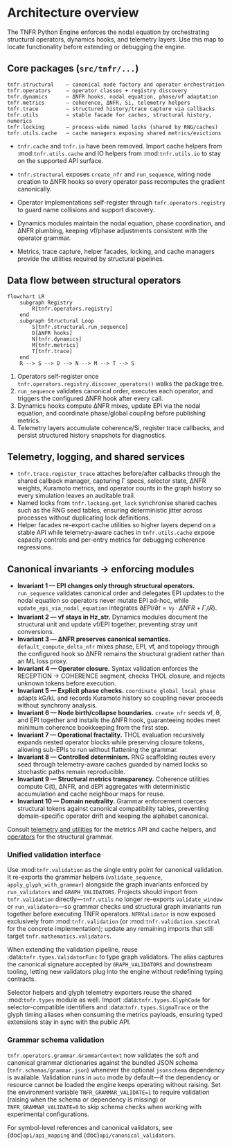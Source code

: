 # Architecture overview

The TNFR Python Engine enforces the nodal equation by orchestrating structural operators,
dynamics hooks, and telemetry layers. Use this map to locate functionality before extending
or debugging the engine.

## Core packages (`src/tnfr/...`)

```
tnfr.structural    — canonical node factory and operator orchestration
tnfr.operators     — operator classes + registry discovery
tnfr.dynamics      — ΔNFR hooks, nodal equation, phase/νf adaptation
tnfr.metrics       — coherence, ΔNFR, Si, telemetry helpers
tnfr.trace         — structured history/trace capture via callbacks
tnfr.utils         — stable facade for caches, structural history, numerics
tnfr.locking       — process-wide named locks (shared by RNG/caches)
tnfr.utils.cache   — cache managers exposing shared metrics/evictions
```

- ``tnfr.cache`` and ``tnfr.io`` have been removed. Import cache helpers from
  :mod:`tnfr.utils.cache` and IO helpers from :mod:`tnfr.utils.io` to stay on the
  supported API surface.

- `tnfr.structural` exposes `create_nfr` and `run_sequence`, wiring node creation to ΔNFR
  hooks so every operator pass recomputes the gradient canonically.
- Operator implementations self-register through `tnfr.operators.registry` to guard name
  collisions and support discovery.
- Dynamics modules maintain the nodal equation, phase coordination, and ΔNFR plumbing,
  keeping νf/phase adjustments consistent with the operator grammar.
- Metrics, trace capture, helper facades, locking, and cache managers provide the utilities
  required by structural pipelines.

## Data flow between structural operators

```{mermaid}
flowchart LR
    subgraph Registry
        R[tnfr.operators.registry]
    end
    subgraph Structural Loop
        S[tnfr.structural.run_sequence]
        D[ΔNFR hooks]
        N[tnfr.dynamics]
        M[tnfr.metrics]
        T[tnfr.trace]
    end
    R --> S --> D --> N --> M --> T --> S
```

1. Operators self-register once `tnfr.operators.registry.discover_operators()` walks the
   package tree.
2. `run_sequence` validates canonical order, executes each operator, and triggers the
   configured ΔNFR hook after every call.
3. Dynamics hooks compute ΔNFR mixes, update EPI via the nodal equation, and coordinate
   phase/global coupling before publishing metrics.
4. Telemetry layers accumulate coherence/Si, register trace callbacks, and persist structured
   history snapshots for diagnostics.

## Telemetry, logging, and shared services

- `tnfr.trace.register_trace` attaches before/after callbacks through the shared callback
  manager, capturing Γ specs, selector state, ΔNFR weights, Kuramoto metrics, and operator
  counts in the graph history so every simulation leaves an auditable trail.
- Named locks from `tnfr.locking.get_lock` synchronise shared caches such as the RNG seed
  tables, ensuring deterministic jitter across processes without duplicating lock
  definitions.
- Helper facades re-export cache utilities so higher layers depend on a stable API while
  telemetry-aware caches in `tnfr.utils.cache` expose capacity controls and per-entry
  metrics for debugging coherence regressions.

## Canonical invariants → enforcing modules

- **Invariant 1 — EPI changes only through structural operators.** `run_sequence` validates
  canonical order and delegates EPI updates to the nodal equation so operators never mutate
  EPI ad-hoc, while `update_epi_via_nodal_equation` integrates
  $\partial EPI/\partial t = \nu_f \cdot \Delta NFR + \Gamma_i(R)$.
- **Invariant 2 — νf stays in Hz_str.** Dynamics modules document the structural unit and
  update νf/EPI together, preventing stray unit conversions.
- **Invariant 3 — ΔNFR preserves canonical semantics.** `default_compute_delta_nfr` mixes
  phase, EPI, νf, and topology through the configured hook so ΔNFR remains the structural
  gradient rather than an ML loss proxy.
- **Invariant 4 — Operator closure.** Syntax validation enforces the RECEPTION → COHERENCE
  segment, checks THOL closure, and rejects unknown tokens before execution.
- **Invariant 5 — Explicit phase checks.** `coordinate_global_local_phase` adapts kG/kL and
  records Kuramoto history so coupling never proceeds without synchrony analysis.
- **Invariant 6 — Node birth/collapse boundaries.** `create_nfr` seeds νf, θ, and EPI together
  and installs the ΔNFR hook, guaranteeing nodes meet minimum coherence bookkeeping from the
  first step.
- **Invariant 7 — Operational fractality.** THOL evaluation recursively expands nested
  operator blocks while preserving closure tokens, allowing sub-EPIs to run without
  flattening the grammar.
- **Invariant 8 — Controlled determinism.** RNG scaffolding routes every seed through
  telemetry-aware caches guarded by named locks so stochastic paths remain reproducible.
- **Invariant 9 — Structural metrics transparency.** Coherence utilities compute C(t), ΔNFR,
  and dEPI aggregates with deterministic accumulation and cache neighbour maps for reuse.
- **Invariant 10 — Domain neutrality.** Grammar enforcement coerces structural tokens against
  canonical compatibility tables, preventing domain-specific operator drift and keeping the
  alphabet canonical.

Consult [telemetry and utilities](telemetry.md) for the metrics API and cache helpers, and
[operators](operators.md) for the structural grammar.

### Unified validation interface

Use :mod:`tnfr.validation` as the single entry point for canonical validation. It
re-exports the grammar helpers (``validate_sequence``,
``apply_glyph_with_grammar``) alongside the graph invariants enforced by
``run_validators`` and ``GRAPH_VALIDATORS``. Projects should import from
``tnfr.validation`` directly—``tnfr.utils`` no longer re-exports
``validate_window`` or ``run_validators``—so grammar checks and structural graph
invariants run together before executing TNFR operators. ``NFRValidator`` is now
exposed exclusively from :mod:`tnfr.validation` (or
:mod:`tnfr.validation.spectral` for the concrete implementation); update any
remaining imports that still target ``tnfr.mathematics.validators``.

When extending the validation pipeline, reuse :data:`tnfr.types.ValidatorFunc`
to type graph validators. The alias captures the canonical signature accepted
by ``GRAPH_VALIDATORS`` and downstream tooling, letting new validators plug into
the engine without redefining typing contracts.

Selector helpers and glyph telemetry exporters reuse the shared
:mod:`tnfr.types` module as well. Import :data:`tnfr.types.GlyphCode` for
selector-compatible identifiers and :data:`tnfr.types.SigmaTrace` or the
glyph timing aliases when consuming the metrics payloads, ensuring typed
extensions stay in sync with the public API.

### Grammar schema validation

`tnfr.operators.grammar.GrammarContext` now validates the soft and canonical
grammar dictionaries against the bundled JSON schema (`tnfr.schemas/grammar.json`)
whenever the optional `jsonschema` dependency is available. Validation runs in
``auto`` mode by default—if the dependency or resource cannot be loaded the
engine keeps operating without raising. Set the environment variable
``TNFR_GRAMMAR_VALIDATE=1`` to require validation (raising when the schema or
dependency is missing) or ``TNFR_GRAMMAR_VALIDATE=0`` to skip schema checks when
working with experimental configurations.


For symbol-level references and canonical validators, see {doc}`api/api_mapping` and {doc}`api/canonical_validators`.
